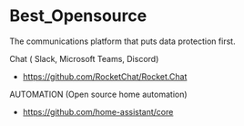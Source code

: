# Best_Opensource

The communications platform that puts data protection first.

Chat ( Slack, Microsoft Teams, Discord)
 - https://github.com/RocketChat/Rocket.Chat

AUTOMATION (Open source home automation)
- https://github.com/home-assistant/core





